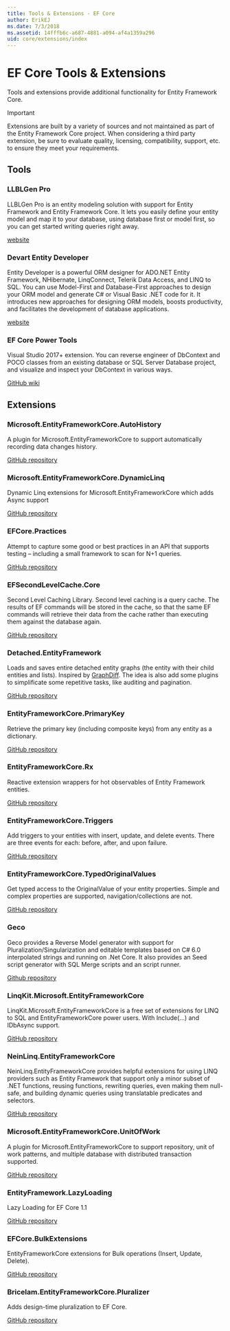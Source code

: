 ```yaml
---
title: Tools & Extensions - EF Core
author: ErikEJ
ms.date: 7/3/2018
ms.assetid: 14fffb6c-a687-4881-a094-af4a1359a296
uid: core/extensions/index
---
```


# EF Core Tools & Extensions

Tools and extensions provide additional functionality for Entity Framework Core.

> [!IMPORTANT]  
> Extensions are built by a variety of sources and not maintained as part of the Entity Framework Core project. When considering a third party extension, be sure to evaluate quality, licensing, compatibility, support, etc. to ensure they meet your requirements.

## Tools

### LLBLGen Pro

LLBLGen Pro is an entity modeling solution with support for Entity Framework and Entity Framework Core. It lets you easily define your entity model and map it to your database, using database first or model first, so you can get started writing queries right away.

[website](https://www.llblgen.com/)

### Devart Entity Developer

Entity Developer is a powerful ORM designer for ADO.NET Entity Framework, NHibernate, LinqConnect, Telerik Data Access, and LINQ to SQL. You can use  Model-First and Database-First approaches to design your ORM model and generate C# or Visual Basic .NET code for it. It introduces new approaches for designing ORM models, boosts productivity, and facilitates the development of database applications.

[website](https://www.devart.com/entitydeveloper/)

### EF Core Power Tools

Visual Studio 2017+ extension. You can reverse engineer of DbContext and POCO classes from an existing database or SQL Server Database project, and visualize and inspect your DbContext in various ways.

[GitHub wiki](https://github.com/ErikEJ/SqlCeToolbox/wiki/EF-Core-Power-Tools)

## Extensions

### Microsoft.EntityFrameworkCore.AutoHistory

A plugin for Microsoft.EntityFrameworkCore to support automatically recording data changes history.

[GitHub repository](https://github.com/Arch/AutoHistory/)

### Microsoft.EntityFrameworkCore.DynamicLinq

Dynamic Linq extensions for Microsoft.EntityFrameworkCore which adds Async support

 [GitHub repository](https://github.com/StefH/System.Linq.Dynamic.Core/)

### EFCore.Practices

Attempt to capture some good or best practices in an API that supports testing – including a small framework to scan for N+1 queries.

[GitHub repository](https://github.com/riezebosch/efcore-practices/tree/master/src/EFCore.Practices/)

### EFSecondLevelCache.Core

Second Level Caching Library. Second level caching is a query cache. The results of EF commands will be stored in the cache, so that the same EF commands will retrieve their data from the cache rather than executing them against the database again.

[GitHub repository](https://github.com/VahidN/EFSecondLevelCache.Core/)

### Detached.EntityFramework

Loads and saves entire detached entity graphs (the entity with their child entities and lists). Inspired by [GraphDiff](https://github.com/refactorthis/GraphDiff/). The idea is also add some plugins to simplificate some repetitive tasks, like auditing and pagination.

[GitHub repository](https://github.com/leonardoporro/Detached/)

### EntityFrameworkCore.PrimaryKey

Retrieve the primary key (including composite keys) from any entity as a dictionary.

[GitHub repository](https://github.com/NickStrupat/EntityFramework.PrimaryKey/)

### EntityFrameworkCore.Rx

Reactive extension wrappers for hot observables of Entity Framework entities.

[GitHub repository](https://github.com/NickStrupat/EntityFramework.Rx/)

### EntityFrameworkCore.Triggers

Add triggers to your entities with insert, update, and delete events. There are three events for each: before, after, and upon failure.

[GitHub repository](https://github.com/NickStrupat/EntityFramework.Triggers/)

### EntityFrameworkCore.TypedOriginalValues

Get typed access to the OriginalValue of your entity properties. Simple and complex properties are supported, navigation/collections are not.

[GitHub repository](https://github.com/NickStrupat/EntityFramework.TypedOriginalValues/)

### Geco

Geco provides a Reverse Model generator with support for Pluralization/Singularization and editable templates based on C# 6.0 interpolated strings and running on .Net Core. It also provides an Seed script generator with SQL Merge scripts and an script runner.

[Github repository](https://github.com/iQuarc/Geco)

### LinqKit.Microsoft.EntityFrameworkCore

LinqKit.Microsoft.EntityFrameworkCore is a free set of extensions for LINQ to SQL and EntityFrameworkCore power users. With Include(...) and IDbAsync support.

[GitHub repository](https://github.com/scottksmith95/LINQKit/)

### NeinLinq.EntityFrameworkCore

NeinLinq.EntityFrameworkCore provides helpful extensions for using LINQ providers such as Entity Framework that support only a minor subset of .NET functions, reusing functions, rewriting queries, even making them null-safe, and building dynamic queries using translatable predicates and selectors.

[GitHub repository](https://github.com/axelheer/nein-linq/)

### Microsoft.EntityFrameworkCore.UnitOfWork

A plugin for Microsoft.EntityFrameworkCore to support repository, unit of work patterns, and multiple database with distributed transaction supported.

[GitHub repository](https://github.com/Arch/UnitOfWork/)

### EntityFramework.LazyLoading

Lazy Loading for EF Core 1.1

[GitHub repository](https://github.com/darxis/EntityFramework.LazyLoading)

### EFCore.BulkExtensions

EntityFrameworkCore extensions for Bulk operations (Insert, Update, Delete).

[GitHub repository](https://github.com/borisdj/EFCore.BulkExtensions)

### Bricelam.EntityFrameworkCore.Pluralizer

Adds design-time pluralization to EF Core.

[GitHub repository](https://github.com/bricelam/EFCore.Pluralizer)

